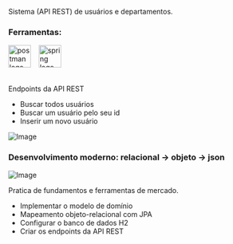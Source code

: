 Sistema (API REST) de usuários e departamentos.

### Ferramentas:

<div align="left">
<img src="https://cdn.jsdelivr.net/gh/devicons/devicon@latest/icons/postman/postman-original.svg" height="45" alt="postman logo" />
<img width="8"/>
<img src="https://cdn.jsdelivr.net/gh/devicons/devicon@latest/icons/spring/spring-original.svg" height="45" alt="spring logo" />
<img width="8"/> 
</div>
<br>

Endpoints da API REST

- Buscar todos usuários
- Buscar um usuário pelo seu id
- Inserir um novo usuário

![Image](https://raw.githubusercontent.com/devsuperior/java-web-spring-2022/main/img/dominio.png "Modelo conceitual")

### Desenvolvimento moderno: relacional -> objeto -> json

![Image](https://raw.githubusercontent.com/devsuperior/java-web-spring-2022/main/img/objetos.png "Objetos")

Pratica de fundamentos e ferramentas de mercado.

- Implementar o modelo de domínio
- Mapeamento objeto-relacional com JPA
- Configurar o banco de dados H2
- Criar os endpoints da API REST
